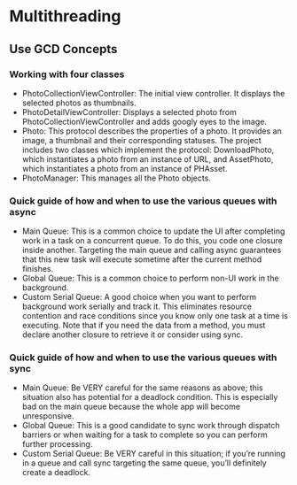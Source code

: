 # Multithreading
## Use GCD Concepts
 ### Working with four classes
- PhotoCollectionViewController: The initial view controller. It displays the selected photos as thumbnails.
- PhotoDetailViewController: Displays a selected photo from PhotoCollectionViewController and adds googly eyes to the image.
- Photo: This protocol describes the properties of a photo. It provides an image, a thumbnail and their corresponding statuses. The project includes two classes which implement the protocol: DownloadPhoto, which instantiates a photo from an instance of URL, and AssetPhoto, which instantiates a photo from an instance of PHAsset.
- PhotoManager: This manages all the Photo objects.

### Quick guide of how and when to use the various queues with async
- Main Queue: This is a common choice to update the UI after completing work in a task on a concurrent queue. To do this, you code one closure inside another. Targeting the main queue and calling async guarantees that this new task will execute sometime after the current method finishes.
- Global Queue: This is a common choice to perform non-UI work in the background.
- Custom Serial Queue: A good choice when you want to perform background work serially and track it. This eliminates resource contention and race conditions since you know only one task at a time is executing. Note that if you need the data from a method, you must declare another closure to retrieve it or consider using sync.

### Quick guide of how and when to use the various queues with sync
- Main Queue: Be VERY careful for the same reasons as above; this situation also has potential for a deadlock condition. This is especially bad on the main queue because the whole app will become unresponsive.
- Global Queue: This is a good candidate to sync work through dispatch barriers or when waiting for a task to complete so you can perform further processing.
- Custom Serial Queue: Be VERY careful in this situation; if you’re running in a queue and call sync targeting the same queue, you’ll definitely create a deadlock.
